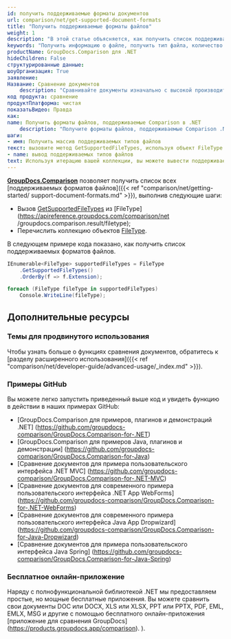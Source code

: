 ```yaml
---
id: получить поддерживаемые форматы документов
url: comparison/net/get-supported-document-formats
title: "Получить поддерживаемые форматы файлов"
weight: 1
description: "В этой статье объясняется, как получить список поддерживаемых форматов файлов при просмотре документов с помощью GroupDocs.Comparison в приложениях .NET."
keywords: "Получить информацию о файле, получить тип файла, количество страниц, размер файла"
productName: GroupDocs.Comparison для .NET
hideChildren: False
структурированные данные:
шоуОрганизация: True
заявление:
Название: Сравнение документов
    description: "Сравнивайте документы изначально с высокой производительностью, используя язык C# и GroupDocs.Comparison для .NET."
код продукта: сравнение
продуктПлатформа: чистая
показатьВидео: Правда
как:
name: Получить форматы файлов, поддерживаемые Comparison в .NET
    description: "Получите форматы файлов, поддерживаемые Comparison .NET шаг за шагом"
шаги:
- имя: Получить массив поддерживаемых типов файлов
текст: вызовите метод GetSupportedFileTypes, используя объект FileType. Дополнительным методом OrderBy может быть сортировка результирующего массива с использованием лямбда-выражения в качестве параметра. И присвоить результат коллекции с типом данных FileType, с возможностью итерации.
- name: вывод поддерживаемых типов файлов
text: Используя итерацию вашей коллекции, вы можете вывести поддерживаемые типы данных, например, на консоль.
---
```

**[GroupDocs.Comparison](https://products.groupdocs.com/comparison/net)** позволяет получить список всех [поддерживаемых форматов файлов]({{< ref "comparison/net/getting-started/ support-document-formats.md" >}}), выполнив следующие шаги:

* Вызов [GetSupportedFileTypes](https://apireference.groupdocs.com/comparison/net/groupdocs.comparison.result/filetype/methods/getsupportedfiletypes) из [FileType](https://apireference.groupdocs.com/comparison/net /groupdocs.comparison.result/filetype);
* Перечислить коллекцию объектов [FileType](https://apireference.groupdocs.com/comparison/net/groupdocs.comparison.result/filetype).

В следующем примере кода показано, как получить список поддерживаемых форматов файлов.

```csharp
IEnumerable<FileType> supportedFileTypes = FileType
	.GetSupportedFileTypes()
	.OrderBy(f => f.Extension);

foreach (FileType fileType in supportedFileTypes)
	Console.WriteLine(fileType);
```

## Дополнительные ресурсы
### Темы для продвинутого использования
Чтобы узнать больше о функциях сравнения документов, обратитесь к [разделу расширенного использования]({{< ref "comparison/net/developer-guide/advanced-usage/_index.md" >}}).

### Примеры GitHub
Вы можете легко запустить приведенный выше код и увидеть функцию в действии в наших примерах GitHub:
* [GroupDocs.Comparison для примеров, плагинов и демонстраций .NET] (https://github.com/groupdocs-comparison/GroupDocs.Comparison-for-.NET)
* [GroupDocs.Comparison для примеров Java, плагинов и демонстрации] (https://github.com/groupdocs-comparison/GroupDocs.Comparison-for-Java)
* [Сравнение документов для примера пользовательского интерфейса .NET MVC] (https://github.com/groupdocs-comparison/GroupDocs.Comparison-for-.NET-MVC)
* [Сравнение документов для современного примера пользовательского интерфейса .NET App WebForms] (https://github.com/groupdocs-comparison/GroupDocs.Comparison-for-.NET-WebForms)
* [Сравнение документов для современного примера пользовательского интерфейса Java App Dropwizard] (https://github.com/groupdocs-comparison/GroupDocs.Comparison-for-Java-Dropwizard)
* [Сравнение документов для примера пользовательского интерфейса Java Spring] (https://github.com/groupdocs-comparison/GroupDocs.Comparison-for-Java-Spring)
    

### Бесплатное онлайн-приложение
Наряду с полнофункциональной библиотекой .NET мы предоставляем простые, но мощные бесплатные приложения.
Вы можете сравнить свои документы DOC или DOCX, XLS или XLSX, PPT или PPTX, PDF, EML, EMLX, MSG и другие с помощью бесплатного онлайн-приложения [приложение для сравнения GroupDocs] (https://products.groupdocs.app/comparison). ).

